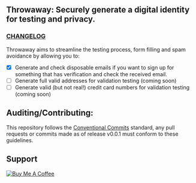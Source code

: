 ## Throwaway: Securely generate a digital identity for testing and privacy.

### [CHANGELOG](CHANGELOG.md)

Throwaway aims to streamline the testing process, form filling and spam avoidance by allowing you to:

- [x] Generate and check disposable emails if you want to sign up for something that has verification and check the received email.
- [ ] Generate full valid addresses for validation testing (coming soon)
- [ ] Generate valid (but not real!) credit card numbers for validation testing (coming soon)

## Auditing/Contributing:
This repository follows the [Conventional Commits](https://www.conventionalcommits.org/) standard, any pull requests or commits made as of release v0.0.1 must conform to these guidelines.



## Support
<a href="https://www.buymeacoffee.com/raslan" target="_blank" rel="noreferrer"><img src="https://cdn.buymeacoffee.com/buttons/v2/default-yellow.png" alt="Buy Me A Coffee" />
